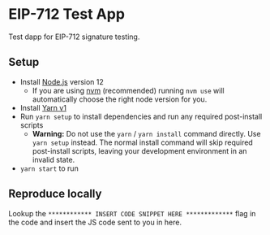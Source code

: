 # EIP-712 Test App

Test dapp for EIP-712 signature testing.

## Setup

- Install [Node.js](https://nodejs.org) version 12
  - If you are using [nvm](https://github.com/creationix/nvm#installation) (recommended) running `nvm use` will automatically choose the right node version for you.
- Install [Yarn v1](https://yarnpkg.com/en/docs/install)
- Run `yarn setup` to install dependencies and run any required post-install scripts
  - **Warning:** Do not use the `yarn` / `yarn install` command directly. Use `yarn setup` instead. The normal install command will skip required post-install scripts, leaving your development environment in an invalid state.
- `yarn start` to run

## Reproduce locally

Lookup the `************ INSERT CODE SNIPPET HERE *************` flag in the code and insert the JS code sent to you in here.
